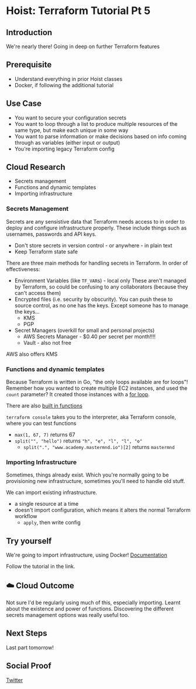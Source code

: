 # Hoist: Terraform Tutorial Pt 5

## Introduction

We're nearly there! Going in deep on further Terraform features

## Prerequisite

- Understand everything in prior Hoist classes
- Docker, if following the additional tutorial

## Use Case

- You want to secure your configuration secrets
- You want to loop through a list to produce multiple resources of the same type, but make each unique in some way
- You want to parse information or make decisions based on info coming through as variables (either input or output)
- You're importing legacy Terraform config

## Cloud Research

- Secrets management
- Functions and dynamic templates
- Importing infrastructure

### Secrets Management

Secrets are any sensistive data that Terraform needs access to in order to deploy and configure infrastructure properly. These include things such as usernames, passwords and API keys.

- Don't store secrets in version control - or anywhere - in plain text
- Keep Terraform state safe

There are three main methods for handling secrets in Terraform. In order of effectiveness:

- Environment Variables (like `TF_VAR`s) - local only
  These aren't managed by Terraform, so could be confusing to any collaborators (because they can't access them)
- Encrypted files (i.e. security by obscurity). You can push these to source control, as no one has the keys. Except someone has to manage the keys...
  - KMS
  - PGP
- Secret Managers (overkill for small and personal projects)
  - AWS Secrets Manager - $0.40 per secret per month!!!!
  - Vault - also not free

AWS also offers KMS

### Functions and dynamic templates

Because Terraform is written in Go, "the only loops available are for loops"! Remember how you wanted to create multiple EC2 instances, and used the `count` parameter? It created those instances with a [for loop](https://blog.gruntwork.io/terraform-tips-tricks-loops-if-statements-and-gotchas-f739bbae55f9).

There are also [built in functions](https://www.terraform.io/docs/configuration/functions.html)

`terraform console` takes you to the interpreter, aka Terraform console, where you can test functions

- `max(1, 67, 7)` returns 67
- `split("", "hello")` returns `"h", "e", "l", "l", "o"`
  - `split(".", "www.academy.mastermnd.io")[2]` returns `mastermnd`

### Importing Infrastructure

Sometimes, things already exist. Which you're normally going to be provisioning new infrastructure, sometimes you'll need to handle old stuff.

We can import existing infrastructure.

- a single resource at a time
- doesn't import configuration, which means it alters the normal Terraform workflow
  - `apply`, then write config

## Try yourself

We're going to import infrastructure, using Docker! [Documentation](https://learn.hashicorp.com/tutorials/terraform/state-import)

Follow the tutorial in the link.

## ☁️ Cloud Outcome

Not sure I'd be regularly using much of this, especially importing. Learnt about the existence and power of functions. Discovering the different secrets management options was really useful too.

## Next Steps

Last part tomorrow!

## Social Proof

[Twitter](https://twitter.com/_notwaving/status/1350528148836937728?s=20)

